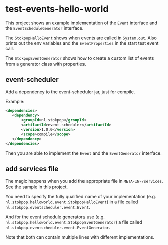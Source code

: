 # test-events-hello-world

This project shows an example implementation of the `Event` interface
and the `EventScheduleGenerator` interface.

The `StokpopHelloEvent` shows when events are called in `System.out`.
Also prints out the env variables and the `EventProperties` in 
the start test event call.

The `StokpopEventGenerator` shows how to create a custom list of events from
a generator class with properties. 

## event-scheduler

Add a dependency to the event-scheduler jar, just for compile.

Example:

```xml
<dependencies>
   <dependency>
       <groupId>nl.stokpop</groupId>
       <artifactId>event-scheduler</artifactId>
       <version>1.0.0</version>
       <scope>compile</scope>
   </dependency>
</dependencies>
```

Then you are able to implement the `Event` and the `EventGenerator` interface.

## add services file

The magic happens when you add the appropriate file
in `META-INF/services`. See the sample in this project.

You need to specify the fully qualified name of your implementation
(e.g. `nl.stokpop.helloworld.event.StokpopHelloEvent`) 
in a file called `nl.stokpop.eventscheduler.event.Event`. 

And for the event schedule generators use
(e.g. `nl.stokpop.helloworld.event.StokpopEventGenerator`) 
a file called `nl.stokpop.eventscheduler.event.EventGenerator`.

Note that both can contain multiple lines with different implementations.
 
